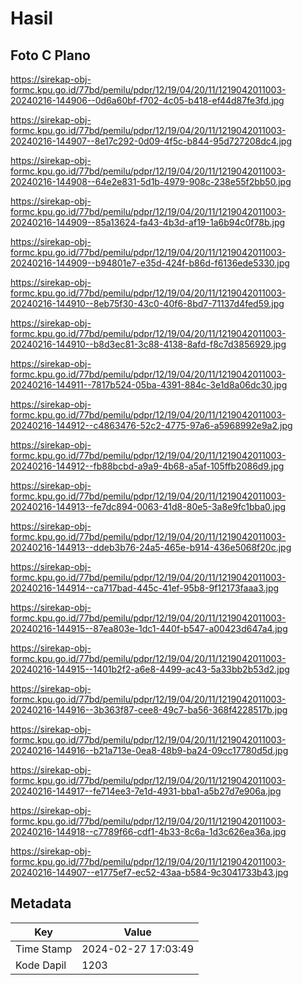 # Hasil

## Foto C Plano

https://sirekap-obj-formc.kpu.go.id/77bd/pemilu/pdpr/12/19/04/20/11/1219042011003-20240216-144906--0d6a60bf-f702-4c05-b418-ef44d87fe3fd.jpg

https://sirekap-obj-formc.kpu.go.id/77bd/pemilu/pdpr/12/19/04/20/11/1219042011003-20240216-144907--8e17c292-0d09-4f5c-b844-95d727208dc4.jpg

https://sirekap-obj-formc.kpu.go.id/77bd/pemilu/pdpr/12/19/04/20/11/1219042011003-20240216-144908--64e2e831-5d1b-4979-908c-238e55f2bb50.jpg

https://sirekap-obj-formc.kpu.go.id/77bd/pemilu/pdpr/12/19/04/20/11/1219042011003-20240216-144909--85a13624-fa43-4b3d-af19-1a6b94c0f78b.jpg

https://sirekap-obj-formc.kpu.go.id/77bd/pemilu/pdpr/12/19/04/20/11/1219042011003-20240216-144909--b94801e7-e35d-424f-b86d-f6136ede5330.jpg

https://sirekap-obj-formc.kpu.go.id/77bd/pemilu/pdpr/12/19/04/20/11/1219042011003-20240216-144910--8eb75f30-43c0-40f6-8bd7-71137d4fed59.jpg

https://sirekap-obj-formc.kpu.go.id/77bd/pemilu/pdpr/12/19/04/20/11/1219042011003-20240216-144910--b8d3ec81-3c88-4138-8afd-f8c7d3856929.jpg

https://sirekap-obj-formc.kpu.go.id/77bd/pemilu/pdpr/12/19/04/20/11/1219042011003-20240216-144911--7817b524-05ba-4391-884c-3e1d8a06dc30.jpg

https://sirekap-obj-formc.kpu.go.id/77bd/pemilu/pdpr/12/19/04/20/11/1219042011003-20240216-144912--c4863476-52c2-4775-97a6-a5968992e9a2.jpg

https://sirekap-obj-formc.kpu.go.id/77bd/pemilu/pdpr/12/19/04/20/11/1219042011003-20240216-144912--fb88bcbd-a9a9-4b68-a5af-105ffb2086d9.jpg

https://sirekap-obj-formc.kpu.go.id/77bd/pemilu/pdpr/12/19/04/20/11/1219042011003-20240216-144913--fe7dc894-0063-41d8-80e5-3a8e9fc1bba0.jpg

https://sirekap-obj-formc.kpu.go.id/77bd/pemilu/pdpr/12/19/04/20/11/1219042011003-20240216-144913--ddeb3b76-24a5-465e-b914-436e5068f20c.jpg

https://sirekap-obj-formc.kpu.go.id/77bd/pemilu/pdpr/12/19/04/20/11/1219042011003-20240216-144914--ca717bad-445c-41ef-95b8-9f12173faaa3.jpg

https://sirekap-obj-formc.kpu.go.id/77bd/pemilu/pdpr/12/19/04/20/11/1219042011003-20240216-144915--87ea803e-1dc1-440f-b547-a00423d647a4.jpg

https://sirekap-obj-formc.kpu.go.id/77bd/pemilu/pdpr/12/19/04/20/11/1219042011003-20240216-144915--1401b2f2-a6e8-4499-ac43-5a33bb2b53d2.jpg

https://sirekap-obj-formc.kpu.go.id/77bd/pemilu/pdpr/12/19/04/20/11/1219042011003-20240216-144916--3b363f87-cee8-49c7-ba56-368f4228517b.jpg

https://sirekap-obj-formc.kpu.go.id/77bd/pemilu/pdpr/12/19/04/20/11/1219042011003-20240216-144916--b21a713e-0ea8-48b9-ba24-09cc17780d5d.jpg

https://sirekap-obj-formc.kpu.go.id/77bd/pemilu/pdpr/12/19/04/20/11/1219042011003-20240216-144917--fe714ee3-7e1d-4931-bba1-a5b27d7e906a.jpg

https://sirekap-obj-formc.kpu.go.id/77bd/pemilu/pdpr/12/19/04/20/11/1219042011003-20240216-144918--c7789f66-cdf1-4b33-8c6a-1d3c626ea36a.jpg

https://sirekap-obj-formc.kpu.go.id/77bd/pemilu/pdpr/12/19/04/20/11/1219042011003-20240216-144907--e1775ef7-ec52-43aa-b584-9c3041733b43.jpg


## Metadata

| Key        | Value               |
| ---------- | ------------------- |
| Time Stamp | 2024-02-27 17:03:49 |
| Kode Dapil | 1203                |



